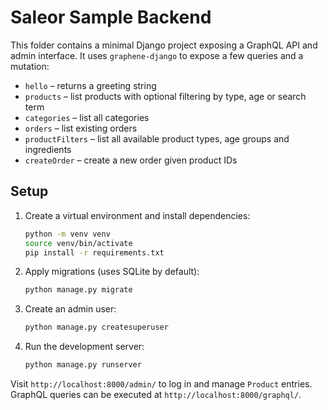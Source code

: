 # Saleor Sample Backend

This folder contains a minimal Django project exposing a GraphQL API and admin interface.
It uses `graphene-django` to expose a few queries and a mutation:

* `hello` – returns a greeting string
* `products` – list products with optional filtering by type, age or search term
* `categories` – list all categories
* `orders` – list existing orders
* `productFilters` – list all available product types, age groups and ingredients
* `createOrder` – create a new order given product IDs

## Setup

1. Create a virtual environment and install dependencies:
   ```bash
   python -m venv venv
   source venv/bin/activate
   pip install -r requirements.txt
   ```
2. Apply migrations (uses SQLite by default):
   ```bash
   python manage.py migrate
   ```
3. Create an admin user:
   ```bash
   python manage.py createsuperuser
   ```
4. Run the development server:
   ```bash
   python manage.py runserver
   ```

Visit `http://localhost:8000/admin/` to log in and manage `Product` entries.
GraphQL queries can be executed at `http://localhost:8000/graphql/`.
